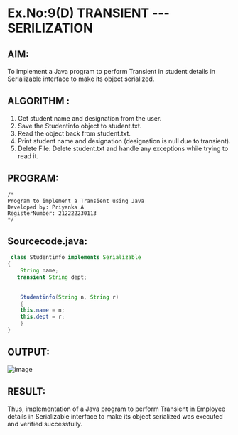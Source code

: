# Ex.No:9(D) TRANSIENT ---SERILIZATION

## AIM:
 To implement a Java program to perform Transient in student details in Serializable interface to make its object serialized.

## ALGORITHM :
1.	Get student name and designation from the user.
2.	Save the Studentinfo object to student.txt.
3.	Read the object back from student.txt.
4.	Print student name and designation (designation is null due to transient).
5.	Delete File: Delete student.txt and handle any exceptions while trying to read it.

## PROGRAM:
 ```
/*
Program to implement a Transient using Java
Developed by: Priyanka A
RegisterNumber: 212222230113
*/
```

## Sourcecode.java:
```java
 class Studentinfo implements Serializable
{
    String name;
   transient String dept;
    
   
    Studentinfo(String n, String r)
    {
    this.name = n;
    this.dept = r;
    }
}
```

## OUTPUT:

![image](https://github.com/user-attachments/assets/c356872b-888b-42fe-86b4-5864c6605deb)

## RESULT:
Thus, implementation of a Java program to perform Transient in Employee details in Serializable interface to make its object serialized was executed and verified successfully.
